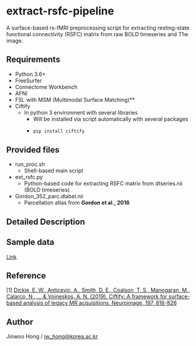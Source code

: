 # extract-rsfc-pipeline
A surface-based rs-fMRI preprocessing script for extracting resting-state functional connectivity (RSFC) matrix from raw BOLD timeseries and T1w image.

## Requirements
+ Python 3.6+
+ FreeSurfer
+ Connectome Workbench
+ AFNI
+ FSL with MSM (Multimodal Surface Matching)**
+ Ciftify
  + In python 3 environment with several libraries
    + Will be installed via script automatically with several packages
    + ```sh
      pip install ciftify
      ```
## Provided files
 + run_proc.sh
   + Shell-based main script
 + ext_rsfc.py
   + Python-based code for extracting RSFC matrix from dtseries.nii (BOLD timeseries)
 + Gordon_352_parc.dlabel.nii
   + Parcellation atlas from **Gordon et al., 2016**
 
 ## Detailed Description

 ## Sample data
[Link](https://drive.google.com/file/d/1kjHRdeLG5D9WlM_46NqJNw_Fo-v17kz7/view)
 
## Reference
[1] [Dickie, E. W., Anticevic, A., Smith, D. E., Coalson, T. S., Manogaran, M., Calarco, N., ... & Voineskos,
A. N. (2019). Ciftify: A framework for surface-based analysis of legacy MR acquisitions. Neuroimage, 197,
818-826](https://pubmed.ncbi.nlm.nih.gov/31091476/)

## Author
Jinwoo Hong / jw_hong@korea.ac.kr
